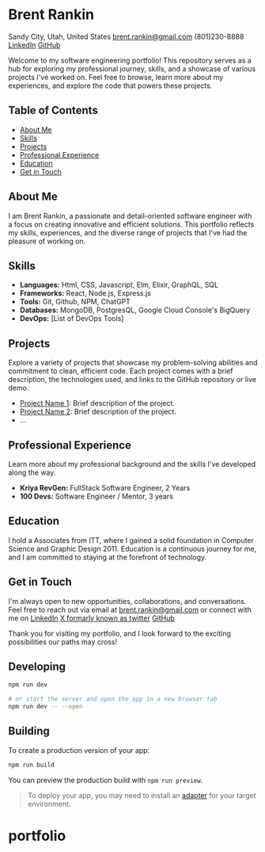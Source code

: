 # Brent Rankin

Sandy City, Utah, United States
brent.rankin@gmail.com
(801)230-8888
[LinkedIn](https://www.linkedin.com/in/brentrankin1979/)
[GitHub](https://github.com/waroach)

Welcome to my software engineering portfolio! This repository serves as a hub for exploring my professional journey, skills, and a showcase of various projects I've worked on. Feel free to browse, learn more about my experiences, and explore the code that powers these projects.

## Table of Contents

- [About Me](#about-me)
- [Skills](#skills)
- [Projects](#projects)
- [Professional Experience](#professional-experience)
- [Education](#education)
- [Get in Touch](#get-in-touch)

## About Me

I am Brent Rankin, a passionate and detail-oriented software engineer with a focus on creating innovative and efficient solutions. This portfolio reflects my skills, experiences, and the diverse range of projects that I've had the pleasure of working on.

## Skills

- **Languages:** Html, CSS, Javascript, Elm, Elixir, GraphQL, SQL
- **Frameworks:** React, Node.js, Express.js
- **Tools:** Git, Github, NPM, ChatGPT
- **Databases:** MongoDB, PostgresQL, Google Cloud Console's BigQuery
- **DevOps:** [List of DevOps Tools]

## Projects

Explore a variety of projects that showcase my problem-solving abilities and commitment to clean, efficient code. Each project comes with a brief description, the technologies used, and links to the GitHub repository or live demo.

- [Project Name 1](link-to-project-1): Brief description of the project.
- [Project Name 2](link-to-project-2): Brief description of the project.
- ...

## Professional Experience

Learn more about my professional background and the skills I've developed along the way.

- **Kriya RevGen:** FullStack Software Engineer, 2 Years
- **100 Devs:** Software Engineer / Mentor, 3 years

## Education

I hold a Associates from ITT, where I gained a solid foundation in Computer Science and Graphic Design 2011. Education is a continuous journey for me, and I am committed to staying at the forefront of technology.

## Get in Touch

I'm always open to new opportunities, collaborations, and conversations. Feel free to reach out via email at brent.rankin@gmail.com or connect with me on
[LinkedIn](https://www.linkedin.com/in/brentrankin1979/)
[X formarly known as twitter](https://twitter.com/BrentRankin)
[GitHub](https://github.com/waroach)

Thank you for visiting my portfolio, and I look forward to the exciting possibilities our paths may cross!

## Developing

```bash
npm run dev

# or start the server and open the app in a new browser tab
npm run dev -- --open
```

## Building

To create a production version of your app:

```bash
npm run build
```

You can preview the production build with `npm run preview`.

> To deploy your app, you may need to install an [adapter](https://kit.svelte.dev/docs/adapters) for your target environment.
# portfolio
